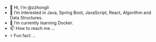 - 👋 Hi, I’m @zzhongli
- 👀 I’m interested in Java, Spring Boot, JavaScript, React, Algorithm and Data Structures.
- 🌱 I’m currently learning Docker.
- 📫 How to reach me ...
- ⚡ Fun fact: ..

<!---
zzhongli/zzhongli is a ✨ special ✨ repository because its `README.md` (this file) appears on your GitHub profile.
You can click the Preview link to take a look at your changes.
--->
